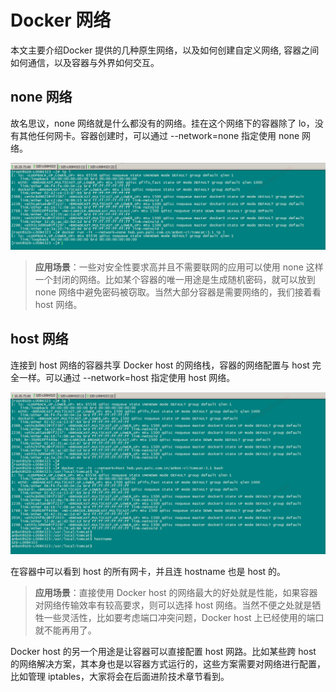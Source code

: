 # Docker 网络

本文主要介绍Docker 提供的几种原生网络，以及如何创建自定义网络, 容器之间如何通信，以及容器与外界如何交互。

## none 网络

故名思议，none 网络就是什么都没有的网络。挂在这个网络下的容器除了 lo，没有其他任何网卡。容器创建时，可以通过 --network=none 指定使用 none 网络。

![none网络](/assets/none网络.PNG)

> **应用场景**：一些对安全性要求高并且不需要联网的应用可以使用 none 这样一个封闭的网络。比如某个容器的唯一用途是生成随机密码，就可以放到 none 网络中避免密码被窃取。当然大部分容器是需要网络的，我们接着看 host 网络。

## host 网络

连接到 host 网络的容器共享 Docker host 的网络栈，容器的网络配置与 host 完全一样。可以通过 --network=host 指定使用 host 网络。

![host网络](/assets/host网络-1.PNG)

在容器中可以看到 host 的所有网卡，并且连 hostname 也是 host 的。

> **应用场景**：直接使用 Docker host 的网络最大的好处就是性能，如果容器对网络传输效率有较高要求，则可以选择 host 网络。当然不便之处就是牺牲一些灵活性，比如要考虑端口冲突问题，Docker host 上已经使用的端口就不能再用了。

Docker host 的另一个用途是让容器可以直接配置 host 网路。比如某些跨 host 的网络解决方案，其本身也是以容器方式运行的，这些方案需要对网络进行配置，比如管理 iptables，大家将会在后面进阶技术章节看到。